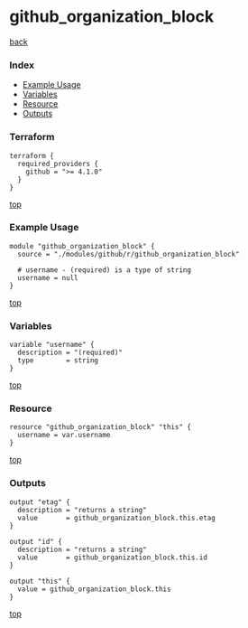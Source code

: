 # github_organization_block

[back](../github.md)

### Index

- [Example Usage](#example-usage)
- [Variables](#variables)
- [Resource](#resource)
- [Outputs](#outputs)

### Terraform

```hcl
terraform {
  required_providers {
    github = ">= 4.1.0"
  }
}
```

[top](#index)

### Example Usage

```hcl
module "github_organization_block" {
  source = "./modules/github/r/github_organization_block"

  # username - (required) is a type of string
  username = null
}
```

[top](#index)

### Variables

```hcl
variable "username" {
  description = "(required)"
  type        = string
}
```

[top](#index)

### Resource

```hcl
resource "github_organization_block" "this" {
  username = var.username
}
```

[top](#index)

### Outputs

```hcl
output "etag" {
  description = "returns a string"
  value       = github_organization_block.this.etag
}

output "id" {
  description = "returns a string"
  value       = github_organization_block.this.id
}

output "this" {
  value = github_organization_block.this
}
```

[top](#index)